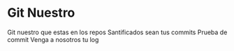  # Git Nuestro


 Git nuestro que estas en los repos
 Santificados sean tus commits
 Prueba de commit
 Venga a nosotros tu log